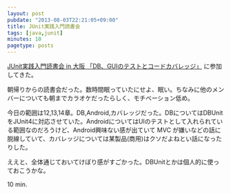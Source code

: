 ```yaml
---
layout: post
pubdate: "2013-08-03T22:21:05+09:00"
title: JUnit実践入門読書会
tags: [java,junit]
minutes: 10
pagetype: posts
---
```

[JUnit実践入門読書会 in 大阪 「DB、GUIのテストとコードカバレッジ」](http://junit-osaka.doorkeeper.jp/events/4932) に参加してきた。

朝帰りからの読書会だった。数時間眠っていたにせよ、眠い。ちなみに他のメンバーについても朝までカラオケだったらしく、モチベーション低め。

今日の範囲は12,13,14章。DB,Android,カバレッジだった。DBについてはDBUnitをJUnit4に対応させていた。AndroidについてはUIのテストとして入れられている範囲なのだろうけど、Android興味ない感が出ていて MVC が嫌いなどの話に脱線していて、カバレッジについては某製品(商用)はクソだよねとい話になったりした。

ええと、全体通じておいてけぼり感がすごかった。DBUnitとかは個人的に使っておこうかな。

10 min.

